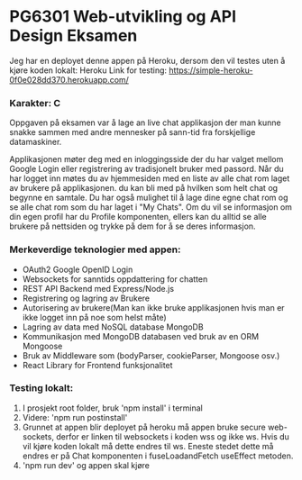 # PG6301 Web-utvikling og API Design Eksamen

Jeg har en deployet denne appen på Heroku, dersom den vil testes uten å kjøre koden lokalt:
Heroku Link for testing: https://simple-heroku-0f0e028dd370.herokuapp.com/

### Karakter: C

Oppgaven på eksamen var å lage an live chat applikasjon der man kunne snakke sammen med andre mennesker på sann-tid fra forskjellige datamaskiner.

Applikasjonen møter deg med en inloggingsside der du har valget mellom Google Login eller registrering av tradisjonelt bruker med passord. Når du har logget inn møtes du av hjemmesiden med en liste av alle chat rom laget av brukere på applikasjonen. du kan bli med på hvilken som helt chat og begynne en samtale. Du har også mulighet til å lage dine egne chat rom og se alle chat rom som du har laget i "My Chats". Om du vil se informasjon om din egen profil har du Profile komponenten, ellers kan du alltid se alle brukere på nettsiden og trykke på dem for å se deres informasjon.

### Merkeverdige teknologier med appen:
- OAuth2 Google OpenID Login
- Websockets for sanntids oppdattering for chatten
- REST API Backend med Express/Node.js
- Registrering og lagring av Brukere
- Autorisering av brukere(Man kan ikke bruke applikasjonen hvis man er ikke logget inn på noe som helst måte)
- Lagring av data med NoSQL database MongoDB
- Kommunikasjon med MongoDB databasen ved bruk av en ORM Mongoose
- Bruk av Middleware som (bodyParser, cookieParser, Mongoose osv.)
- React Library for Frontend funksjonalitet

### Testing lokalt:

1. I prosjekt root folder, bruk 'npm install' i terminal
2. Videre: 'npm run postinstall'
3. Grunnet at appen blir deployet på heroku må appen bruke secure web-sockets, derfor er linken til websockets i koden wss og ikke ws. Hvis du vil kjøre koden lokalt må dette endres til ws. Eneste stedet dette må endres er på Chat komponenten i fuseLoadandFetch useEffect metoden.
4. 'npm run dev' og appen skal kjøre
